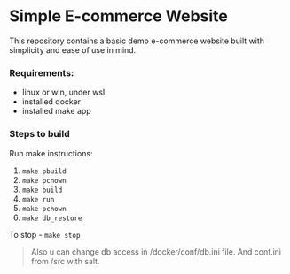 # Simple E-commerce Website

This repository contains a basic demo e-commerce website built with simplicity and ease of use in mind.

###  Requirements:
* linux or win, under wsl
* installed docker
* installed make app

### Steps to build

Run make instructions:

1. `make pbuild`
2. `make pchown`
3. `make build`
4. `make run`
5. `make pchown`
6. `make db_restore`

To stop - `make stop`

> Also u can change db access in /docker/conf/db.ini file. And conf.ini from /src with salt.